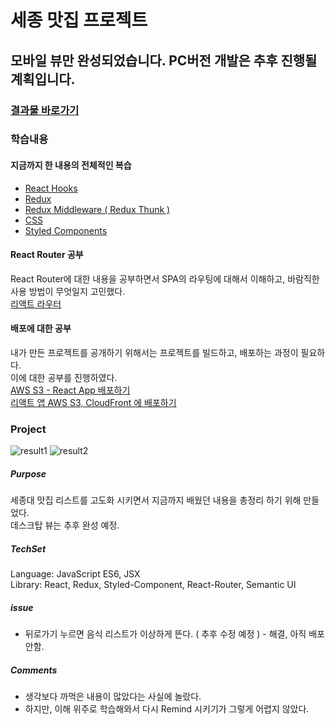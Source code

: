 # 세종 맛집 프로젝트   

## 모바일 뷰만 완성되었습니다. PC버전 개발은 추후 진행될 계획입니다.
### [결과물 바로가기](http://sejong-fancy-food.s3-website.ap-northeast-2.amazonaws.com/)

### 학습내용
#### 지금까지 한 내용의 전체적인 복습   

- [React Hooks](https://react.vlpt.us/)   
- [Redux](https://react.vlpt.us/redux/)   
- [Redux Middleware ( Redux Thunk ) ](https://react.vlpt.us/redux-middleware/)  
- [CSS](../week4/week4.md)   
- [Styled Components](https://styled-components.com/)   

#### React Router 공부   
React Router에 대한 내용을 공부하면서 SPA의 라우팅에 대해서 이해하고, 바람직한 사용 방법이 무엇일지 고민했다.   
[리액트 라우터](https://react.vlpt.us/react-router/)   

#### 배포에 대한 공부   
내가 만든 프로젝트를 공개하기 위해서는 프로젝트를 빌드하고, 배포하는 과정이 필요하다.   
이에 대한 공부를 진행하였다.   
[AWS S3 - React App 배포하기](https://youwaytogo.tistory.com/58)   
[리액트 앱 AWS S3, CloudFront 에 배포하기](https://react-etc.vlpt.us/08.deploy-s3.html)

### Project   
![result1](https://user-images.githubusercontent.com/52201658/79685792-5dd1be00-8276-11ea-90bc-119cfde4a6c7.png)
![result2](https://user-images.githubusercontent.com/52201658/79685793-61654500-8276-11ea-84d0-e12c15d39f2d.png)



##### Purpose   
세종대 맛집 리스트를 고도화 시키면서 지금까지 배웠던 내용을 총정리 하기 위해 만들었다.   
데스크탑 뷰는 추후 완성 예정.   

##### TechSet
Language: JavaScript ES6, JSX   
Library: React, Redux, Styled-Component, React-Router, Semantic UI  

##### issue   
- 뒤로가기 누르면 음식 리스트가 이상하게 뜬다. ( 추후 수정 예정 ) - 해결, 아직 배포 안함.


##### Comments   
- 생각보다 까먹은 내용이 많았다는 사실에 놀랐다.   
- 하지만, 이해 위주로 학습해와서 다시 Remind 시키기가 그렇게 어렵지 않았다.   
